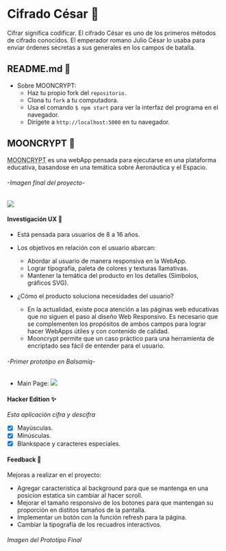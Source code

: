 # Cifrado César :scroll:

Cifrar significa codificar. El cifrado César es uno de los primeros métodos de cifrado conocidos. El emperador romano Julio César lo usaba para enviar órdenes secretas a sus generales en los campos de batalla.

## README.md 📝
+ Sobre MOONCRYPT:
    * Haz tu propio fork del `repositorio.`
    * Clona tu `fork` a tu computadora.
	* Usa el comando `$ npm start` para ver la interfaz del programa en el navegador.
    * Dirígete a  `http://localhost:5000` en tu navegador.

## MOONCRYPT 🚀
<abbr title="From Moon and Cryptology">MOONCRYPT</abbr> es una webApp pensada para ejecutarse en una plataforma educativa, basandose en una temática sobre Aeronáutica y el Espacio.

###### -Imagen final del proyecto-
![](finalPrototype.JPG/Final)

#### Investigación UX :speech_balloon:
+ Está pensada para usuarios de 8 a 16 años.

+ Los objetivos en relación con el usuario abarcan:
    + Abordar al usuario de manera responsiva en la WebApp.
    + Lograr tipografía, paleta de colores y texturas llamativas.
	+ Mantener la temática del producto en los detalles (Símbolos, gráficos SVG).
+ ¿Cómo el producto soluciona necesidades del usuario?

	+ En la actualidad, existe poca atención a las páginas web educativas que no siguen el paso al diseño Web Responsivo. Es necesario que se complementen los propósitos de ambos campos para lograr hacer WebApps útiles y con contenido de calidad.
	+ Mooncrypt permite que un caso práctico para una herramienta de encriptado sea fácil de entender para el usuario.
###### -Primer prototipo en Balsamiq-

- Main Page:
![](./BalsamiqPrototypeImg.JPG)

[^Full Prototype]: [FullPrototype](file:///C:/Users/Moda/myfirstrepository/GDL004-cipher/src/gitHubPrototypes/BalsamiqPrototypeMooncrypt.pdf "Full Prototype") 


#### Hacker Edition :sparkles:
 *Esta aplicación cifra y descifra*
- [x] Mayúsculas.
- [x] Minúsculas.
- [x] Blankspace y caracteres especiales.

#### Feedback :busts_in_silhouette:
Mejoras a realizar en el proyecto:
- Agregar caracteristica al background para que se mantenga en una posicion estatica sin cambiar al hacer scroll.
- Mejorar el tamaño responsivo de los botones para que mantengan su proporción en distitos tamaños de la pantalla.
- Implementar un botón con la función refresh para la página.
- Cambiar la tipografía de los recuadros interactivos.

###### Imagen del Prototipo Final 
